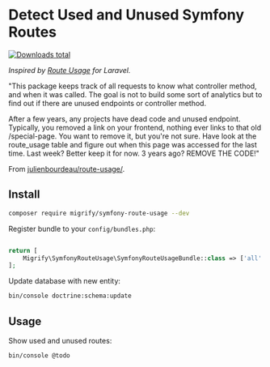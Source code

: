 # Detect Used and Unused Symfony Routes

[![Downloads total](https://img.shields.io/packagist/dt/migrify/symfony-route-usage.svg?style=flat-square)](https://packagist.org/packages/migrify/symfony-route-usage/stats)

*Inspired by [Route Usage](https://github.com/julienbourdeau/route-usage/) for Laravel.*

"This package keeps track of all requests to know what controller method, and when it was called. The goal is not to build some sort of analytics but to find out if there are unused endpoints or controller method.

After a few years, any projects have dead code and unused endpoint. Typically, you removed a link on your frontend, nothing ever links to that old /special-page. You want to remove it, but you're not sure. Have look at the route_usage table and figure out when this page was accessed for the last time. Last week? Better keep it for now. 3 years ago? REMOVE THE CODE!"

From [julienbourdeau/route-usage/](https://github.com/julienbourdeau/route-usage/).

## Install

```bash
composer require migrify/symfony-route-usage --dev
```

Register bundle to your `config/bundles.php`:

```php

return [
    Migrify\SymfonyRouteUsage\SymfonyRouteUsageBundle::class => ['all' => true],   
];
```

Update database with new entity:

```bash
bin/console doctrine:schema:update
```

## Usage

Show used and unused routes:

```bash
bin/console @todo 
```
